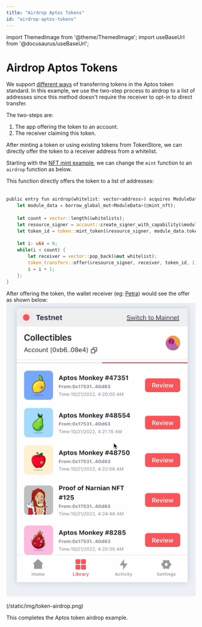 ```yaml
---
title: "Airdrop Aptos Tokens"
id: "airdrop-aptos-tokens"
---
```

import ThemedImage from '@theme/ThemedImage';
import useBaseUrl from '@docusaurus/useBaseUrl';

# Airdrop Aptos Tokens

We support [different ways](./aptos-token.md#token-transfer) of transferring tokens in the Aptos token standard. In this example, we use the two-step process to airdrop to a list of addresses since this method doesn't require the receiver to opt-in to direct transfer.

The two-steps are:

1. The app offering the token to an account.
2. The receiver claiming this token.

After minting a token or using existing tokens from TokenStore, we can directly offer the token to a receiver address from a whitelist.

Starting with the [NFT mint example](https://github.com/aptos-labs/aptos-core/blob/main/aptos-move/move-examples/mint_nft/2-Using-Resource-Account/sources/create_nft_with_resource_account.move), we can change the `mint` function to an `airdrop` function as below.

This function directly offers the token to a list of addresses:

```rust

public entry fun airdrop(whitelist: vector<address>) acquires ModuleData {
    let module_data = borrow_global_mut<ModuleData>(@mint_nft);
    
    let count = vector::length(&whitelists);
    let resource_signer = account::create_signer_with_capability(&module_data.signer_cap);
    let token_id = token::mint_token(&resource_signer, module_data.token_data_id, count);
    
    let i: u64 = 0;
    while(i < count) {
        let receiver = vector::pop_back(&mut whitelist);
        token_transfers::offer(&resource_signer, receiver, token_id, 1);
        i = i + 1;
    };
}
```

After offering the token, the wallet receiver (eg: [Petra](https://petra.app/)) would see the offer as shown below:
![petra_screenshot.png](../../../static/img/token-airdrop.png)

(/static/img/token-airdrop.png)

This completes the Aptos token airdrop example.